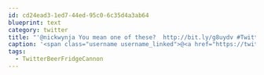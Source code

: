 ```yaml
---
id: cd24ead3-1ed7-44ed-95c0-6c35d4a3ab64
blueprint: text
category: twitter
title: "'@nickwynja You mean one of these?  http://bit.ly/g8uydv #TwitterBeerFridgeCannon"
caption: '<span class="username username_linked">@<a href="https://twitter.com/nickwynja" title="Nick Wynja">nickwynja</a></span> You mean one of these?  http://bit.ly/g8uydv <span class="hashtag hashtag_local">#<a href="http://tweettemp.darylchymko.ca/?tag=twitterbeerfridgecannon">TwitterBeerFridgeCannon</a>'
tags:
  - TwitterBeerFridgeCannon
---
```

